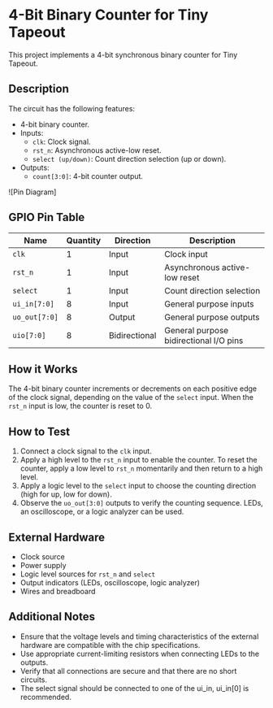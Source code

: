 # 4-Bit Binary Counter for Tiny Tapeout

This project implements a 4-bit synchronous binary counter for Tiny Tapeout.

## Description

The circuit has the following features:

* 4-bit binary counter.
* Inputs:
    * `clk`: Clock signal.
    * `rst_n`: Asynchronous active-low reset.
    * `select (up/down)`: Count direction selection (up or down).
* Outputs:
    * `count[3:0]`: 4-bit counter output.



![Pin Diagram]

## GPIO Pin Table

| Name          | Quantity | Direction     | Description                                |
|---------------|----------|---------------|--------------------------------------------|
| `clk`         | 1        | Input         | Clock input                                |
| `rst_n`       | 1        | Input         | Asynchronous active-low reset              |
| `select`      | 1        | Input         | Count direction selection                  |
| `ui_in[7:0]`  | 8        | Input         | General purpose inputs                     |
| `uo_out[7:0]` | 8        | Output        | General purpose outputs                    |
| `uio[7:0]`    | 8        | Bidirectional | General purpose bidirectional I/O pins     |

## How it Works

The 4-bit binary counter increments or decrements on each positive edge of the clock signal, depending on the value of the `select` input. When the `rst_n` input is low, the counter is reset to 0.

## How to Test

1. Connect a clock signal to the `clk` input.
2. Apply a high level to the `rst_n` input to enable the counter. To reset the counter, apply a low level to `rst_n` momentarily and then return to a high level.
3. Apply a logic level to the `select` input to choose the counting direction (high for up, low for down).
4. Observe the `uo_out[3:0]` outputs to verify the counting sequence. LEDs, an oscilloscope, or a logic analyzer can be used.

## External Hardware

* Clock source
* Power supply
* Logic level sources for `rst_n` and `select`
* Output indicators (LEDs, oscilloscope, logic analyzer)
* Wires and breadboard

## Additional Notes

* Ensure that the voltage levels and timing characteristics of the external hardware are compatible with the chip specifications.
* Use appropriate current-limiting resistors when connecting LEDs to the outputs.
* Verify that all connections are secure and that there are no short circuits.
* The select signal should be connected to one of the ui_in, ui_in[0] is recommended.
